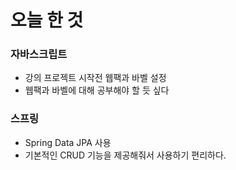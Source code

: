 # 오늘 한 것
### 자바스크립트
- 강의 프로젝트 시작전 웹팩과 바벨 설정
- 웹팩과 바벨에 대해 공부해야 할 듯 싶다

### 스프링
- Spring Data JPA 사용
- 기본적인 CRUD 기능을 제공해줘서 사용하기 편리하다.